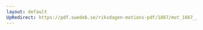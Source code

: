 ```yaml
---
layout: default
UpRedirect: https://pdf.swedeb.se/riksdagen-motions-pdf/1867/mot_1867__fk__00014/mot_1867__fk__00014_004.pdf
---
```

